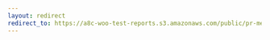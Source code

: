 ```yaml
---
layout: redirect
redirect_to: https://a8c-woo-test-reports.s3.amazonaws.com/public/pr-merge/39196/api/index.html
---
```

